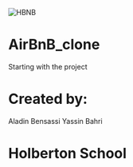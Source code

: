 ![HBNB](https://i.imgur.com/hDhlQ2c.png)
# AirBnB_clone
Starting with the project

# Created by:
Aladin Bensassi
Yassin Bahri

# Holberton School

